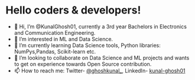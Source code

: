 
# Hello coders & developers!

- 👋 Hi, I’m @KunalGhosh01, currently a 3rd year Bachelors in Electronics and Communication Engineering.
- 👀 I’m interested in ML and Data Science. 
- 🌱 I’m currently learning Data Science tools, Python libraries: NumPys,Pandas, Scikit-learn etc. 
- 💞️ I’m looking to collaborate on Data Science and ML projects and wants to get on experience towards Open Source contribution. 
- 📫 How to reach me: Twitter- [@ghoshkunal_](https://twitter.com/ghoshkunal_), LinkedIn- [kunal-ghosh01](linkedin.com/in/kunal-ghosh01/)

<!---
KunalGhosh01/KunalGhosh01 is a ✨ special ✨ repository because its `README.md` (this file) appears on your GitHub profile.
You can click the Preview link to take a look at your changes.
--->
